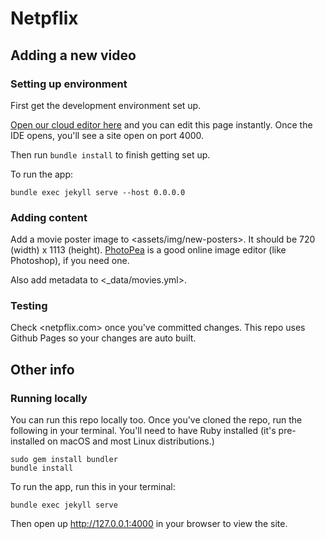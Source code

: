 # Netpflix

## Adding a new video

### Setting up environment

First get the development environment set up. 

[Open our cloud editor here](https://gitpod.com#https://github.com/Netpflix/Netpflix.github.io)
and you can edit this page instantly. Once the IDE opens, you'll see a site open
on port 4000.

Then run `bundle install` to finish getting set up.

To run the app:

```
bundle exec jekyll serve --host 0.0.0.0
```

### Adding content

Add a movie poster image to <assets/img/new-posters>. It should be 720 (width) x 1113 (height).
[PhotoPea](https://www.photopea.com/) is a good online image editor (like Photoshop),
if you need one.

Also add metadata to <_data/movies.yml>.


### Testing

Check <netpflix.com> once you've committed changes. This repo uses Github Pages so your
changes are auto built.

## Other info

### Running locally

You can run this repo locally too. Once you've cloned the repo, run the following in your terminal. You'll need to have Ruby installed (it's pre-installed on macOS and most Linux distributions.)

```
sudo gem install bundler
bundle install
```

To run the app, run this in your terminal:

```
bundle exec jekyll serve
```

Then open up <http://127.0.0.1:4000> in your browser to view the site.
